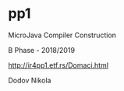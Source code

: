 # pp1
MicroJava Compiler Construction

B Phase - 2018/2019

http://ir4pp1.etf.rs/Domaci.html

Dodov Nikola
